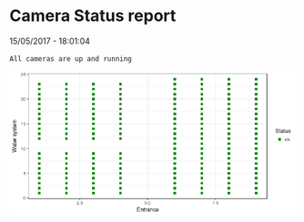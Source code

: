 Camera Status report
================
15/05/2017 - 18:01:04

    All cameras are up and running

![](camreport_files/figure-markdown_github/unnamed-chunk-2-1.png)
